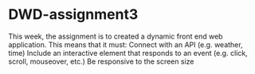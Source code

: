 # DWD-assignment3
This week, the assignment is to created a dynamic front end web application. This means that it must:  Connect with an API (e.g. weather, time) Include an interactive element that responds to an event (e.g. click, scroll, mouseover, etc.) Be responsive to the screen size
